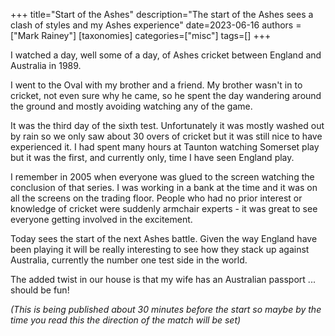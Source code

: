 +++
title="Start of the Ashes"
description="The start of the Ashes sees a clash of styles and my Ashes experience"
date=2023-06-16
authors = ["Mark Rainey"]
[taxonomies]
categories=["misc"]
tags=[]
+++

I watched a day, well some of a day, of Ashes cricket between England and Australia in 1989.

<!-- more -->

I went to the Oval with my brother and a friend. My brother wasn't in to cricket, not even sure why he came, so he spent the day wandering around the ground and mostly avoiding watching any of the game.

It was the third day of the sixth test. Unfortunately it was mostly washed out by rain so we only saw about 30 overs of cricket but it was still nice to have experienced it. I had spent many hours at Taunton watching Somerset play but it was the first, and currently only, time I have seen England play.

I remember in 2005 when everyone was glued to the screen watching the conclusion of that series. I was working in a bank at the time and it was on all the screens on the trading floor. People who had no prior interest or knowledge of cricket were suddenly armchair experts - it was great to see everyone getting involved in the excitement.

Today sees the start of the next Ashes battle. Given the way England have been playing it will be really interesting to see how they stack up against Australia, currently the number one test side in the world. 

The added twist in our house is that my wife has an Australian passport ... should be fun!

*(This is being published about 30 minutes before the start so maybe by the time you read this the direction of the match will be set)*